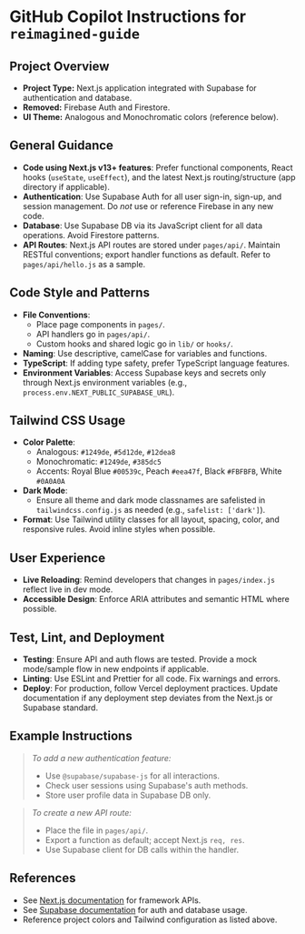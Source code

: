 # GitHub Copilot Instructions for `reimagined-guide`

## Project Overview

- **Project Type:** Next.js application integrated with Supabase for authentication and database.
- **Removed:** Firebase Auth and Firestore.
- **UI Theme:** Analogous and Monochromatic colors (reference below).

## General Guidance

- **Code using Next.js v13+ features**: Prefer functional components, React hooks (`useState`, `useEffect`), and the latest Next.js routing/structure (app directory if applicable).
- **Authentication**: Use Supabase Auth for all user sign-in, sign-up, and session management. Do *not* use or reference Firebase in any new code.
- **Database**: Use Supabase DB via its JavaScript client for all data operations. Avoid Firestore patterns.
- **API Routes**: Next.js API routes are stored under `pages/api/`. Maintain RESTful conventions; export handler functions as default. Refer to `pages/api/hello.js` as a sample.

## Code Style and Patterns

- **File Conventions**:  
  - Place page components in `pages/`.
  - API handlers go in `pages/api/`.
  - Custom hooks and shared logic go in `lib/` or `hooks/`.
- **Naming**: Use descriptive, camelCase for variables and functions.  
- **TypeScript**: If adding type safety, prefer TypeScript language features.
- **Environment Variables**: Access Supabase keys and secrets only through Next.js environment variables (e.g., `process.env.NEXT_PUBLIC_SUPABASE_URL`).

## Tailwind CSS Usage

- **Color Palette**:  
  - Analogous: `#1249de`, `#5d12de`, `#12dea8`  
  - Monochromatic: `#1249de`, `#385dc5`
  - Accents: Royal Blue `#00539c`, Peach `#eea47f`, Black `#FBFBFB`, White `#0A0A0A`
- **Dark Mode**:  
  - Ensure all theme and dark mode classnames are safelisted in `tailwindcss.config.js` as needed (e.g., `safelist: ['dark']`).
- **Format**: Use Tailwind utility classes for all layout, spacing, color, and responsive rules. Avoid inline styles when possible.

## User Experience

- **Live Reloading**: Remind developers that changes in `pages/index.js` reflect live in dev mode.
- **Accessible Design**: Enforce ARIA attributes and semantic HTML where possible.

## Test, Lint, and Deployment

- **Testing**: Ensure API and auth flows are tested. Provide a mock mode/sample flow in new endpoints if applicable.
- **Linting**: Use ESLint and Prettier for all code. Fix warnings and errors.
- **Deploy**: For production, follow Vercel deployment practices. Update documentation if any deployment step deviates from the Next.js or Supabase standard.

## Example Instructions

> *To add a new authentication feature:*
> - Use `@supabase/supabase-js` for all interactions.
> - Check user sessions using Supabase's auth methods.
> - Store user profile data in Supabase DB only.

> *To create a new API route:*
> - Place the file in `pages/api/`.
> - Export a function as default; accept Next.js `req, res`.
> - Use Supabase client for DB calls within the handler.

## References

- See [Next.js documentation](https://nextjs.org/docs) for framework APIs.
- See [Supabase documentation](https://supabase.com/docs) for auth and database usage.
- Reference project colors and Tailwind configuration as listed above.
